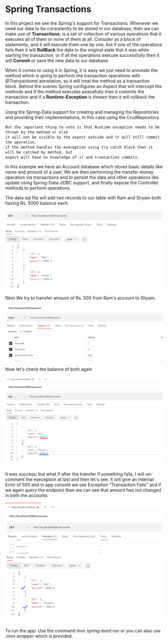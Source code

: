 # Spring Transactions

In this project we see the Spring's support for Transactions. Whenever we need our data to be consistently
to be stored in our database, then we can make use of **Transactions**, is a set of collection of various operations
that it executes all of them or none of them at all. Consider as a block of statements,
and it will execute them one by one, but if one of the operations fails then it will **RollBack** the data to the original
state that it was while starting the transaction, or if all the operations execute successfully then it will **Commit**
or save the new data to our database.

When it comes to using it in Spring, it is easy we just need to annotate the method which is going to perform the 
transaction operations with _@Transactional_ annotation, so it will treat the method as a transaction block.
Behind the scenes Spring configures an Aspect that will intercept the methods and if the method executes peacefully then
it commits the transaction and if a **Runtime-Exception** is _thrown_ then it will rollback the transaction.

Using the Spring-Data support for creating and managing the Repositories and providing their implementations, In 
this case using the CrudRepository.

    But the important thing to note is that Runtime exception needs to be thrown by the method or else
    it will not be visible by the aspect outside and it will still commit the operation.
    if the method handles the exeception using try catch block then it will be catched by method, but 
    aspect will have no knowledge of it and transaction commits.

In this example we have an Account database which stores basic details like name and amount of a user, We are 
then performing the transfer money operation via transactions and to persist the data and other operations like update
using Spring-Data-JDBC support, and finally expose the Controller methods to perform operations.

The data.sql file will add two records to our table with Ram and Shyam both having Rs. 5000 balance each.

![img.png](img.png)

Next We try to transfer amount of Rs. 500 from Ram's account to Shyam.

![img_1.png](img_1.png)

Now let's check the balance of both again

![img_2.png](img_2.png)

It was success, but what if after the transfer if something fails, I will un-comment the exeception at last and then let's
see:
it will give an Internal Error of 500 and in app console we see Exception "Transaction Fails"
and if we again query the endpoint then we can see that amount has not changed in both the accounts

![img_3.png](img_3.png)

To run the app: Use the command _mvn spring-boot:run_ or you can also use _.mvn wrapper_ which is provided.
                    


